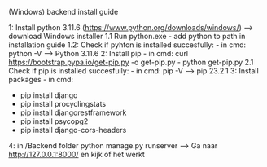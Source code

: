 (Windows) backend install guide

1: Install python 3.11.6 (https://www.python.org/downloads/windows/) --> download Windows installer
1.1 Run python.exe - add python to path in installation guide
1.2: Check if pyhton is installed succesfully: - in cmd: python -V --> Python 3.11.6
2: Install pip - in cmd: curl https://bootstrap.pypa.io/get-pip.py -o get-pip.py - python get-pip.py
2.1 Check if pip is installed succesfully: - in cmd: pip -V --> pip 23.2.1
3: Install packages - in cmd:

- pip install django
- pip install procyclingstats
- pip install djangorestframework
- pip install psycopg2
- pip install django-cors-headers

4: in /Backend folder python manage.py runserver --> Ga naar http://127.0.0.1:8000/ en kijk of het werkt

